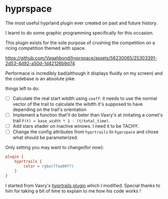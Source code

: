 # hyprspace

The most useful hyprland plugin ever created on past and future history.

I learnt to do some graphic programming specifically for this occasion.

This plugin exists for the sole purpose of crushing the competition on a ricing competition themed with space.


https://github.com/Vagahbond/hyprspace/assets/56230065/25303391-2d53-4d92-a50d-1d42126b9d74


Performace is incredibly bad(although it displays fluidly on my screen) and the codebase is an absolute joke.

things left to do:

- [ ] Calculate the real start witdth using `coeff`: it needs to use the normal vector of the trail to calculate the witdth it's supposed to have depending on the trail's orientation
- [ ] Implement a function that'll do beter than Vaxry's at imitating a comet's trail `F(t) = base_width * 1 - (t/total_time)`.
- [ ] Add stars shader on inactive winows. I need it to be TACHY.
- [ ] Change the config attributes from `hyprtrails` to `hyprspace` and chose what should be parameterized.

Only setting you may want to change(for now):

```ini
plugin {
    hyprtrails {
        color = rgba(ffaa00ff)
    }
}

```

I started from Vaxry's [hyprtrails plugin](https://github.com/hyprwm/hyprland-plugins/tree/main/hyprtrails) which I modified.
Special thanks to him for taking a bit of time to explain to me how his code works !
